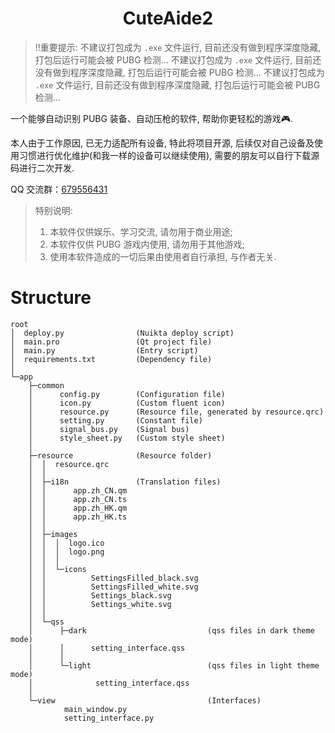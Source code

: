 <h1 align="center">CuteAide2</h1>

> ‼️重要提示: 
> 不建议打包成为 `.exe` 文件运行, 目前还没有做到程序深度隐藏, 打包后运行可能会被 PUBG 检测...
> 不建议打包成为 `.exe` 文件运行, 目前还没有做到程序深度隐藏, 打包后运行可能会被 PUBG 检测...
> 不建议打包成为 `.exe` 文件运行, 目前还没有做到程序深度隐藏, 打包后运行可能会被 PUBG 检测...

一个能够自动识别 PUBG 装备、自动压枪的软件, 帮助你更轻松的游戏🎮.

本人由于工作原因, 已无力适配所有设备, 特此将项目开源, 后续仅对自己设备及使用习惯进行优化维护(和我一样的设备可以继续使用), 需要的朋友可以自行下载源码进行二次开发.

QQ 交流群：[679556431](https://qm.qq.com/cgi-bin/qm/qr?k=C_li-vF5tFboRacsQm7II86lwsY1P4gg&jump_from=webapi&authKey=IN7xudayhxrku/cQCHZkluKEZxuPQo2dX3UYei3E/vfGz932L96LV76u17VB4D8f)

> 特别说明:
> 1. 本软件仅供娱乐、学习交流, 请勿用于商业用途;
> 2. 本软件仅供 PUBG 游戏内使用, 请勿用于其他游戏;
> 3. 使用本软件造成的一切后果由使用者自行承担, 与作者无关.

# Structure
```
root
│  deploy.py                (Nuikta deploy script)
│  main.pro                 (Qt project file)
│  main.py                  (Entry script)
│  requirements.txt         (Dependency file)
│
└─app
    ├─common
    │      config.py        (Configuration file)
    │      icon.py          (Custom fluent icon)
    │      resource.py      (Resource file, generated by resource.qrc)
    │      setting.py       (Constant file)
    │      signal_bus.py    (Signal bus)
    │      style_sheet.py   (Custom style sheet)
    │
    ├─resource              (Resource folder)
    │  │  resource.qrc
    │  │
    │  ├─i18n               (Translation files)
    │  │      app.zh_CN.qm
    │  │      app.zh_CN.ts
    │  │      app.zh_HK.qm
    │  │      app.zh_HK.ts
    │  │
    │  ├─images
    │  │  │  logo.ico
    │  │  │  logo.png
    │  │  │
    │  │  └─icons
    │  │          SettingsFilled_black.svg
    │  │          SettingsFilled_white.svg
    │  │          Settings_black.svg
    │  │          Settings_white.svg
    │  │
    │  └─qss
    │      ├─dark                           (qss files in dark theme mode)
    │      │      setting_interface.qss
    │      │
    │      └─light                          (qss files in light theme mode)
    │              setting_interface.qss
    │
    └─view                                  (Interfaces)
            main_window.py
            setting_interface.py
```